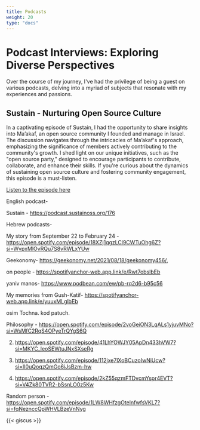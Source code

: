 ```yaml
---
title: Podcasts
weight: 20
type: "docs"
---
```


# Podcast Interviews: Exploring Diverse Perspectives

Over the course of my journey, I've had the privilege of being a guest on various podcasts, delving into a myriad of subjects that resonate with my experiences and passions.

## Sustain - Nurturing Open Source Culture

In a captivating episode of Sustain, I had the opportunity to share insights into Ma’akaf, an open source community I founded and manage in Israel. The discussion navigates through the intricacies of Ma’akaf's approach, emphasizing the significance of members actively contributing to the community's growth. I shed light on our unique initiatives, such as the "open source party," designed to encourage participants to contribute, collaborate, and enhance their skills. If you're curious about the dynamics of sustaining open source culture and fostering community engagement, this episode is a must-listen.

[Listen to the episode here](https://podcast.sustainoss.org/176)


English podcast- 
   
   Sustain - https://podcast.sustainoss.org/176


Hebrew podcasts-

My story from September 22 to February 24 - https://open.spotify.com/episode/18XZj1qgzLCl9CWTuOhg6Z?si=WvpxMlOvRQu7S8vRWLxYUw

Geekonomy- https://geekonomy.net/2021/08/18/geekonomy456/,

on people - https://spotifyanchor-web.app.link/e/Rwt7obslbEb

yaniv manos- https://www.podbean.com/ew/pb-rq2d6-b95c56

My memories from Gush-Katif- https://spotifyanchor-web.app.link/e/yuuxMLglbEb


osim Tochna. kod patuch.

Philosophy - https://open.spotify.com/episode/2voGeiON3LqALs1yjuvMNo?si=WsMfC2RqS4OPyeTrQYgS6Q

2. https://open.spotify.com/episode/41LhYOWJY05ApDn433hVW7?si=MKYC_IeoSEWtuJNxSXseRg

3. https://open.spotify.com/episode/112jxe7lXoBCuzoIwNiUcw?si=II0uQoqzQmGo6iJsBzm-hw

4. https://open.spotify.com/episode/2kZ55qzmFTDvcmYspr4EVT?si=V4Zk80TVR2-bSsnLO0z5Kw



Random person - https://open.spotify.com/episode/1LW8WHfzgOtelnfwfsVKL7?si=fqNeznccQpWHVLBzeVnNyg


{{< giscus >}}